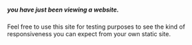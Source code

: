<h5 class="white-text">you have just been viewing a website.</h5>
<p class="grey-text text-lighten-4">Feel free to use this site for testing
purposes to see the kind of responsiveness you can expect from your own
static site.</p>
